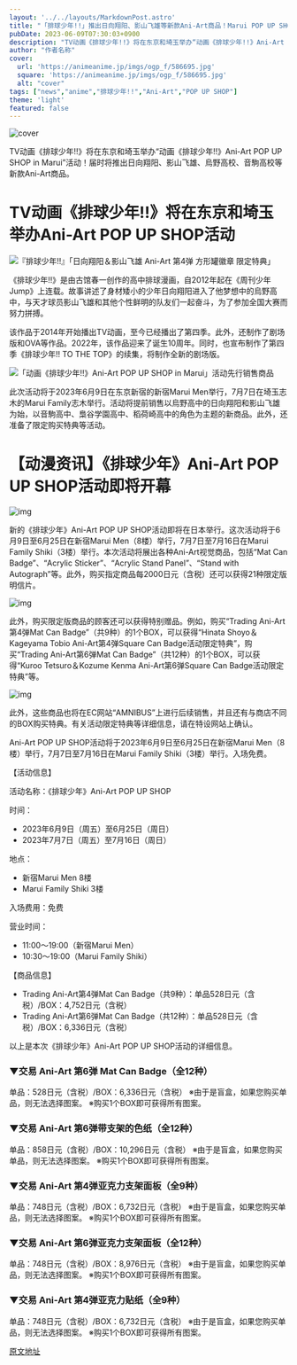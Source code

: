 ```yaml
---
layout: '../../layouts/MarkdownPost.astro'
title: "「排球少年!!」推出日向翔阳、影山飞雄等新款Ani-Art商品！Marui POP UP SHOP"
pubDate: 2023-06-09T07:30:03+0900
description: "TV动画《排球少年!!》将在东京和埼玉举办“动画《排球少年!!》Ani-Art POP UP SHOP in Marui”活动！"
author: "作者名称"
cover:
  url: 'https://animeanime.jp/imgs/ogp_f/586695.jpg'
  square: 'https://animeanime.jp/imgs/ogp_f/586695.jpg'
  alt: "cover"
tags: ["news","anime","排球少年!!","Ani-Art","POP UP SHOP"]
theme: 'light'
featured: false
---
```


![cover](https://animeanime.jp/imgs/ogp_f/586695.jpg)

TV动画《排球少年!!》将在东京和埼玉举办“动画《排球少年!!》Ani-Art POP UP SHOP in Marui”活动！届时将推出日向翔阳、影山飞雄、烏野高校、音駒高校等新款Ani-Art商品。

# TV动画《排球少年!!》将在东京和埼玉举办Ani-Art POP UP SHOP活动

![『排球少年!!』「日向翔阳＆影山飞雄 Ani-Art 第4弹 方形罐徽章 限定特典」](https://animeanime.jp/imgs/zoom/586704.jpg)

《排球少年!!》是由古馆春一创作的高中排球漫画，自2012年起在《周刊少年Jump》上连载。故事讲述了身材矮小的少年日向翔阳进入了他梦想中的烏野高中，与天才球员影山飞雄和其他个性鲜明的队友们一起奋斗，为了参加全国大赛而努力拼搏。

该作品于2014年开始播出TV动画，至今已经播出了第四季。此外，还制作了剧场版和OVA等作品。2022年，该作品迎来了诞生10周年。同时，也宣布制作了第四季《排球少年!! TO THE TOP》的续集，将制作全新的剧场版。

![「动画《排球少年!!》Ani-Art POP UP SHOP in Marui」活动先行销售商品](https://animeanime.jp/imgs/zoom/586709.jpg)

此次活动将于2023年6月9日在东京新宿的新宿Marui Men举行，7月7日在埼玉志木的Marui Family志木举行。活动将提前销售以烏野高中的日向翔阳和影山飞雄为始，以音駒高中、梟谷学園高中、稻荷崎高中的角色为主题的新商品。此外，还准备了限定购买特典等活动。
# 【动漫资讯】《排球少年》Ani-Art POP UP SHOP活动即将开幕

![img](https://animeanime.jp/imgs/zoom/586699.jpg)

新的《排球少年》Ani-Art POP UP SHOP活动即将在日本举行。这次活动将于6月9日至6月25日在新宿Marui Men（8楼）举行，7月7日至7月16日在Marui Family Shiki（3楼）举行。本次活动将展出各种Ani-Art视觉商品，包括“Mat Can Badge”、“Acrylic Sticker”、“Acrylic Stand Panel”、“Stand with Autograph”等。此外，购买指定商品每2000日元（含税）还可以获得21种限定版明信片。

![img](https://animeanime.jp/imgs/zoom/586706.jpg)

此外，购买限定版商品的顾客还可以获得特别赠品。例如，购买“Trading Ani-Art第4弹Mat Can Badge”（共9种）的1个BOX，可以获得“Hinata Shoyo＆Kageyama Tobio Ani-Art第4弹Square Can Badge活动限定特典”，购买“Trading Ani-Art第6弹Mat Can Badge”（共12种）的1个BOX，可以获得“Kuroo Tetsuro＆Kozume Kenma Ani-Art第6弹Square Can Badge活动限定特典”等。

![img](https://animeanime.jp/imgs/zoom/586710.jpg)

此外，这些商品也将在EC网站“AMNIBUS”上进行后续销售，并且还有与商店不同的BOX购买特典。有关活动限定特典等详细信息，请在特设网站上确认。

Ani-Art POP UP SHOP活动将于2023年6月9日至6月25日在新宿Marui Men（8楼）举行，7月7日至7月16日在Marui Family Shiki（3楼）举行。入场免费。

【活动信息】

活动名称：《排球少年》Ani-Art POP UP SHOP

时间：

- 2023年6月9日（周五）至6月25日（周日）
- 2023年7月7日（周五）至7月16日（周日）

地点：

- 新宿Marui Men 8楼
- Marui Family Shiki 3楼

入场费用：免费

营业时间：

- 11:00～19:00（新宿Marui Men）
- 10:30～19:00（Marui Family Shiki）

【商品信息】

- Trading Ani-Art第4弹Mat Can Badge（共9种）：单品528日元（含税）/BOX：4,752日元（含税）
- Trading Ani-Art第6弹Mat Can Badge（共12种）：单品528日元（含税）/BOX：6,336日元（含税）

以上是本次《排球少年》Ani-Art POP UP SHOP活动的详细信息。
### ▼交易 Ani-Art 第6弹 Mat Can Badge（全12种）
单品：528日元（含税）/BOX：6,336日元（含税）
※由于是盲盒，如果您购买单品，则无法选择图案。
※购买1个BOX即可获得所有图案。

### ▼交易 Ani-Art 第6弹带支架的色纸（全12种）
单品：858日元（含税）/BOX：10,296日元（含税）
※由于是盲盒，如果您购买单品，则无法选择图案。
※购买1个BOX即可获得所有图案。

### ▼交易 Ani-Art 第4弹亚克力支架面板（全9种）
单品：748日元（含税）/BOX：6,732日元（含税）
※由于是盲盒，如果您购买单品，则无法选择图案。
※购买1个BOX即可获得所有图案。

### ▼交易 Ani-Art 第6弹亚克力支架面板（全12种）
单品：748日元（含税）/BOX：8,976日元（含税）
※由于是盲盒，如果您购买单品，则无法选择图案。
※购买1个BOX即可获得所有图案。

### ▼交易 Ani-Art 第4弹亚克力贴纸（全9种）
单品：748日元（含税）/BOX：6,732日元（含税）
※由于是盲盒，如果您购买单品，则无法选择图案。
※购买1个BOX即可获得所有图案。

  [原文地址](https://animeanime.jp/article/2023/06/09/77819.html)